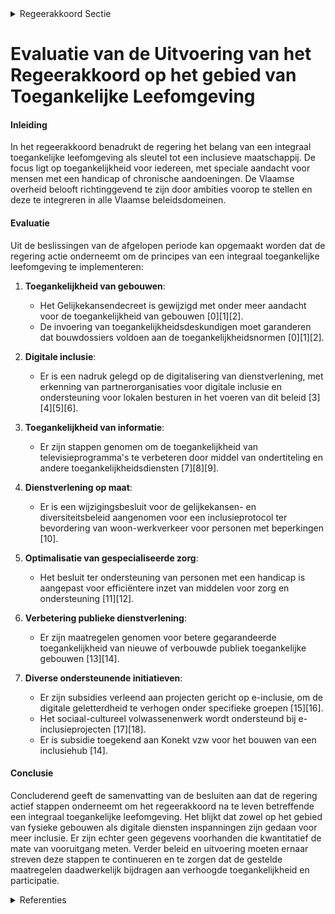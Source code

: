 

<details>
        <summary>Regeerakkoord Sectie </summary>
        <p>3.2.4 Toegankelijke leefomgeving Een integraal toegankelijke leefomgeving is de sleutel tot een maatschappij waarin iedereen gelijke kansen heeft. We kiezen voor een inclusieve maatschappij, met oog voor de fysieke en digitale administratieve toeganke-lijkheid voor alle burgers en met gespeciali-seerde dienstverlening op maat voor mensen met een handicap of chronische aandoening. Het gaat daarbij dus niet alleen om personen met een handicap, maar ook oudere mensen, mensen met een tijdelijke handicap of ouders met een kinderwagen. De Vlaamse overheid zet zelf de toon door vanuit de verschillende beleidsdomeinen gerichte, coherente ambities voorop te stellen en integrale toegankelijk-heid, niet in het minst van personen met een handicap, als absolute kwaliteitsvoorwaarde in te schrijven binnen het beleid. Zo wordt het een automatisme binnen de werking van alle Vlaamse beleidsdomeinen. We vervullen als overheid hierbij een voorbeeldrol door onze dienstverlening, zowel fysiek als digitaal, integraal toegankelijk te maken en te ontdoen van drempels die participatie in de weg staan. Ook gemeenten stimuleren we om een integraal toegankelijkheidsbeleid te voeren. Inter is hierbij de partner om dit mee te realiseren. Op basis van de lopende evalu-atie bekijken we of en hoe we de werking van Inter kunnen optimaliseren. We gaan ook na hoe er beter gegarandeerd kan worden dat nieuwe of verbouwde publiek toegankelijke gebouwen effectief toegankelijk zijn en nemen de nodige maatregelen. </p>
        </details> 

# Evaluatie van de Uitvoering van het Regeerakkoord op het gebied van Toegankelijke Leefomgeving

#### Inleiding
In het regeerakkoord benadrukt de regering het belang van een integraal toegankelijke leefomgeving als sleutel tot een inclusieve maatschappij. De focus ligt op toegankelijkheid voor iedereen, met speciale aandacht voor mensen met een handicap of chronische aandoeningen. De Vlaamse overheid belooft richtinggevend te zijn door ambities voorop te stellen en deze te integreren in alle Vlaamse beleidsdomeinen.

#### Evaluatie
Uit de beslissingen van de afgelopen periode kan opgemaakt worden dat de regering actie onderneemt om de principes van een integraal toegankelijke leefomgeving te implementeren:

1. **Toegankelijkheid van gebouwen**:
   - Het Gelijkekansendecreet is gewijzigd met onder meer aandacht voor de toegankelijkheid van gebouwen \[0\]\[1\]\[2\].
   - De invoering van toegankelijkheidsdeskundigen moet garanderen dat bouwdossiers voldoen aan de toegankelijkheidsnormen \[0\]\[1\]\[2\].

2. **Digitale inclusie**:
   - Er is een nadruk gelegd op de digitalisering van dienstverlening, met erkenning van partnerorganisaties voor digitale inclusie en ondersteuning voor lokalen besturen in het voeren van dit beleid \[3\]\[4\]\[5\]\[6\].

3. **Toegankelijkheid van informatie**:
   - Er zijn stappen genomen om de toegankelijkheid van televisieprogramma's te verbeteren door middel van ondertiteling en andere toegankelijkheidsdiensten \[7\]\[8\]\[9\].

4. **Dienstverlening op maat**:
   - Er is een wijzigingsbesluit voor de gelijkekansen- en diversiteitsbeleid aangenomen voor een inclusieprotocol ter bevordering van woon-werkverkeer voor personen met beperkingen \[10\].

5. **Optimalisatie van gespecialiseerde zorg**:
   - Het besluit ter ondersteuning van personen met een handicap is aangepast voor efficiëntere inzet van middelen voor zorg en ondersteuning \[11\]\[12\].

6. **Verbetering publieke dienstverlening**:
   - Er zijn maatregelen genomen voor betere gegarandeerde toegankelijkheid van nieuwe of verbouwde publiek toegankelijke gebouwen \[13\]\[14\].

7. **Diverse ondersteunende initiatieven**:
   - Er zijn subsidies verleend aan projecten gericht op e-inclusie, om de digitale geletterdheid te verhogen onder specifieke groepen \[15\]\[16\].
   - Het sociaal-cultureel volwassenenwerk wordt ondersteund bij e-inclusieprojecten \[17\]\[18\].
   - Er is subsidie toegekend aan Konekt vzw voor het bouwen van een inclusiehub \[14\].

#### Conclusie
Concluderend geeft de samenvatting van de besluiten aan dat de regering actief stappen onderneemt om het regeerakkoord na te leven betreffende een integraal toegankelijke leefomgeving. Het blijkt dat zowel op het gebied van fysieke gebouwen als digitale diensten inspanningen zijn gedaan voor meer inclusie. Er zijn echter geen gegevens voorhanden die kwantitatief de mate van vooruitgang meten. Verder beleid en uitvoering moeten ernaar streven deze stappen te continueren en te zorgen dat de gestelde maatregelen daadwerkelijk bijdragen aan verhoogde toegankelijkheid en participatie.

<details>
        <summary>Referenties </summary>
        \[0\]: Wijziging Gelijkekansendecreet rond vier thema's: antidiscriminatiebeleid, horizontaal gelijkekansenbeleid, erkenning partnerorganisaties en toegankelijkheid gebouwen Voorontwerp van decreet tot wijziging van het decreet van 8 mei 2002 houdende evenredige participatie op de arbeidsmarkt en het decreet van 10 juli 2008 houdende een kader voor het Vlaamse gelijkekansen- en gelijkebehandelingsbeleid  Na adviezen van de SERV, de VLOR, de Vlaamse adviesraad handicap (NOOZO), de VTC en de GBA, wijzigt de Vlaamse Regering opnieuw principieel het Gelijkekansendecreet in het kader van de volgende vier thema's: antidiscriminatiebeleid, horizontaal gelijkekansenbeleid, erkenning partnerorganisaties en toegankelijkheid van gebouwen. De wijzigingen op het gebied van antidiscriminatiebeleid hebben als doel de transparantie en toepasbaarheid van het decreet te verbeteren en  het in overeenstemming te brengen met het Unierecht. Een nieuwe aanpak van het horizontale beleid rond gelijke kansen beoogt het gelijkekansenbeleid te dynamiseren en alle betrokken domeinen te responsabiliseren en te ondersteunen in het voeren van een gelijkekansenbeleid. Door de aanpassing van het decreet wordt verder voorzien in de mogelijkheid tot erkenning van partnerorganisaties voor digitale inclusie , en kan de Vlaamse Regering een partnerorganisatie erkennen die lokale besturen ondersteunt bij het voeren van een lokaal gelijkekansenbeleid. Om de conformiteit van concrete vergunningsdossiers met de normen van de toegankelijkheidsverordening te garanderen, worden toegankelijkheidsdeskundigen in het leven geroepen. De Vlaamse Regering zal regels bepalen voor de erkenningsvoorwaarden en de procedure voor deze deskundigen, alsook de taken die zij krijgen in specifieke dossiers. De toegankelijkheidsverordening legt een aantal minimale toegankelijkheidseisen op bij het verkrijgen van een stedenbouwkundige vergunning voor (delen van) gebouwen die voor het publiek toegankelijk zijn. Over dit voorontwerp van wijzigingsdecreet wordt nu het advies ingewonnen van de Raad van State.

\[1\]: Wijziging gelijkekansendecreet rond vier thema's: antidiscriminatiebeleid, horizontaal gelijkekansenbeleid, erkenning partnerorganisaties en toegankelijkheid gebouwen Voorontwerp van decreet tot wijziging van het decreet van 8 mei 2002 houdende evenredige participatie op de arbeidsmarkt, het decreet van 10 juli 2008 houdende een kader voor het Vlaamse gelijkekansen- en gelijkebehandelingsbeleid en het decreet van 28 maart 2014 houdende machtiging tot oprichting van het privaatrechtelijk vormgegeven extern verzelfstandigd agentschap Toegankelijk Vlaanderen in de vorm van een private stichting  De Vlaamse Regering wijzigt principieel het Gelijkekansendecreet in het kader van de volgende vier thema's: antidiscriminatiebeleid, horizontaal gelijkekansenbeleid, erkenning partnerorganisaties en toegankelijkheid van gebouwen. De wijzigingen op het gebied van antidiscriminatiebeleid hebben als doel de transparantie en toepasbaarheid van het decreet te verbeteren en het in overeenstemming te brengen met het Unierecht. Een nieuwe aanpak van het horizontale beleid rond gelijke kansen beoogt het gelijkekansenbeleid te dynamiseren en alle betrokken domeinen te responsabiliseren en te ondersteunen in het voeren van een gelijkekansenbeleid. Door de aanpassing van het decreet wordt verder voorzien in de mogelijkheid tot erkenning van partnerorganisaties voor digitale inclusie , en kan de Vlaamse Regering een partnerorganisatie erkennen die lokale besturen ondersteunt bij het voeren van een lokaal gelijkekansenbeleid. De toegankelijkheidsverordening legt een aantal minimale toegankelijkheidseisen op bij het verkrijgen van een stedenbouwkundige vergunning voor (delen van) gebouwen die voor het publiek toegankelijk zijn. Om de conformiteit van concrete vergunningsdossiers met de normen van de toegankelijkheidsverordening te garanderen, worden toegankelijkheidsdeskundigen in het leven geroepen. De Vlaamse Regering zal regels bepalen voor de erkenningsvoorwaarden en de procedure voor deze deskundigen, alsook de taken die zij krijgen in specifieke dossiers. Over dit voorontwerp van wijzigingsdecreet wordt nu het advies ingewonnen van de SERV, de VLOR, de Vlaamse adviesraad handicap (NOOZO), de VTC en de GBA.

\[2\]: Wijziging Gelijkekansendecreet rond vier thema's: antidiscriminatiebeleid, horizontaal gelijkekansenbeleid, erkenning partnerorganisaties en toegankelijkheid gebouwen Ontwerpdecreet tot wijziging van het decreet van 8 mei 2002 houdende evenredige participatie op de arbeidsmarkt en het decreet van 10 juli 2008 houdende een kader voor het Vlaamse gelijkekansen- en gelijkebehandelingsbeleid  Na advies van de Raad van State wijzigt de Vlaamse Regering definitief het Gelijkekansendecreet in het kader van de volgende vier thema's: antidiscriminatiebeleid, horizontaal gelijkekansenbeleid, erkenning partnerorganisaties en toegankelijkheid van gebouwen. De wijzigingen op het gebied van antidiscriminatiebeleid hebben als doel de transparantie en toepasbaarheid van het decreet te verbeteren en  het in overeenstemming te brengen met het Unierecht. Een nieuwe aanpak van het horizontale beleid rond gelijke kansen beoogt het gelijkekansenbeleid te dynamiseren en alle betrokken domeinen te responsabiliseren en te ondersteunen in het voeren van een gelijkekansenbeleid. Door de aanpassing van het decreet wordt verder voorzien in de mogelijkheid tot erkenning van partnerorganisaties voor digitale inclusie , en kan de Vlaamse Regering een partnerorganisatie erkennen die lokale besturen ondersteunt bij het voeren van een lokaal gelijkekansenbeleid. Om de conformiteit van concrete vergunningsdossiers met de normen van de toegankelijkheidsverordening te garanderen, worden toegankelijkheidsdeskundigen in het leven geroepen. De Vlaamse Regering zal regels bepalen voor de erkenningsvoorwaarden en de procedure voor deze deskundigen, alsook de taken die zij krijgen in specifieke dossiers. De toegankelijkheidsverordening legt een aantal minimale toegankelijkheidseisen op bij het verkrijgen van een stedenbouwkundige vergunning voor (delen van) gebouwen die voor het publiek toegankelijk zijn. Het ontwerp van wijzigingsdecreet wordt nu ingediend bij het Vlaams Parlement.

\[3\]: Vastleggen maatschappelijke uitdagingen in het kader van projectsubsidies sociaal-cultureel volwassenenwerk   De Vlaamse Regering wil binnen de projectregeling van het decreet sociaal- cultureel volwassenenwerk inzetten op het ondersteunen van e-inclusie projecten met het oog op het bevorderen van participatie aan onze samenleving. Of iemand digitaal uitgesloten is, wordt bepaald door vele socio-economische factoren en digitale factoren, en hoe deze zich tot elkaar verhouden. Bedoeling is met de beschikbare middelen keuzes te maken en in te zetten op e-inclusie projecten die zich richten op specifieke groepen met een lage digitale geletterdheid waaronder ouderen, kortgeschoolden en mensen in armoede. De Vlaamse Regering legt  deze uitdaging als prioritaire maatschappelijke uitdaging vast voor de beoordeling van de sociaal-culturele projectsubsidies voor 2022.

\[4\]: Maatschappelijke uitdagingen projectsubsidies sociaal-cultureel volwassenenwerk: e-inclusie   De Vlaamse Regering keurt het voorstel goed met de  prioritaire maatschappelijke uitdagingen in het kader van de projectsubsidieregeling binnen het sociaal-cultureel volwassenenwerk voor de indienronde van 2021. Concreet wordt er ingezet op het ondersteunen van e-inclusie projecten met het oog op het bevorderen van participatie aan onze samenleving. Deze projecten richten zich op specifieke groepen met een lage digitale geletterdheid waaronder ouderen, kortgeschoolden en mensen in armoede.

\[5\]: Plan Vlaamse Veerkracht: toewijzing middelen 'Iedereen Digitaal' Iedereen Digitaal Drie ontwerpbesluiten van de Vlaamse Regering  Een van de belangrijke pijlers binnen het relanceplan 'Vlaamse Veerkracht' is het verder implementeren van de digitale transformatie van onze samenleving. Om de gelijke kansen van iedereen in de digitale samenleving te verzekeren, zetten we in op digitale inclusie, georganiseerd op lokaal niveau , in het programma 'Iedereen Digitaal'. Hiervoor is in de relanceprovisie een budget van 50 miljoen euro voorzien. De Vlaamse Regering keurt in dit kader nu de toewijzing van middelen uit de relanceprovisie goed, en kent hiervoor 488.000 euro subsidie toe aan de  VVSG en 1,4 miljoen euro aan imec voor Mediawijs. Ze keurt ook de projectoproep goed voor projecten van lokale besturen rond e-inclusie en de werving van 3 VTE voor de projectcoördinatie tot 31 december 2022.

\[6\]: Individuele materiële bijstand voor de sociale integratie van personen met een handicap: wijzigingsbesluit Voorontwerp van besluit van de Vlaamse Regering tot wijziging van het besluit van de Vlaamse regering van 13 juli 2001 tot vaststelling van de criteria, voorwaarden en refertebedragen van de tussenkomsten in de individuele materiële bijstand voor de sociale integratie van personen met een handicap  De Vlaamse Regering wijzigt principieel haar besluit tot vaststelling van de criteria, voorwaarden en refertebedragen van de  tussenkomsten in de individuele materiële bijstand voor de sociale integratie van personen met een handicap. Dit besluit regelt het  principe van forfaitair gebruik van het refertebedrag voor hulpmiddelen  en de  invoeging van de tegemoetkomingen van vervoer en verblijf in het kader van het gewone onderwijs in de regeling over de materiële bijstand.  Dit wijzigingsbesluit wordt voor advies voorgelegd aan de Raad van State.

\[7\]: Tijdspad en quota voor het toegankelijk maken van omroepprogramma's Voorontwerp van besluit van de Vlaamse Regering over de vastlegging van een tijdspad en quota voor het toegankelijk maken van omroepprogramma's en over het verstrekken van subsidies ter uitvoering van artikel 151 van het decreet van 27 maart 2009 betreffende radio-omroep en televisie  In de Vlaamse Gemeenschap is de toegankelijkheid van televisieprogramma's geregeld via toegankelijkheidsverplichtingen en subsidies daarvoor. Het gaat onder meer over het toegankelijk maken van televisiediensten door middel van audiodescriptie, gesproken ondertiteling, ondertiteling en Vlaamse Gebarentaal. De basis daarvoor is vastgelegd in het Mediadecreet, en kreeg concrete uitwerking in het besluit van 14 december 2012 met een tijdspad en quota voor het toegankelijk maken van televisieprogramma's en de regeling voor subsidies. Deze regeling loopt af op 20 december 2022. De Vlaamse Regering keurt nu, na adviezen van de SAR CJSM en van de Vlaamse Adviesraad Handicap, opnieuw principieel een nieuw uitvoeringsbesluit goed om de toegankelijkheid van televisieprogramma's blijvend te verbeteren, en dat de subsidieregeling hierover voor de komende jaren regelt. Over dit besluit wordt het advies ingewonnen van de Raad van State.

\[8\]: Tijdspad en quota voor het toegankelijk maken van omroepprogramma's Voorontwerp van besluit van de Vlaamse Regering over de vastlegging van een tijdspad en quota voor het toegankelijk maken van omroepprogramma's en over het verstrekken van subsidies ter uitvoering van artikel 151 van het decreet van 27 maart 2009 betreffende radio-omroep en televisie  In de Vlaamse Gemeenschap is de  toegankelijkheid van televisieprogramma's geregeld via  toegankelijkheidsverplichtingen en subsidies  daarvoor. Het gaat onder meer over het toegankelijk maken van televisiediensten door middel van  audiodescriptie, gesproken ondertiteling, ondertiteling en Vlaamse Gebarentaal. De basis daarvoor is vastgelegd in het Mediadecreet, en kreeg concrete uitwerking in het besluit van 14 december 2012 met een tijdspad en quota voor het toegankelijk maken van televisieprogramma's en de regeling voor subsidies. Deze regeling loopt af op 20 december 2022. De Vlaamse Regering keurt nu principieel een nieuw uitvoeringsbesluit goed om de toegankelijkheid van televisieprogramma's blijvend te verbeteren, en dat de subsidieregeling hierover voor de komende jaren regelt.  Over dit besluit wordt het advies ingewonnen van de Sectorraad Media van de SAR CJSM en van de Vlaamse adviesraad handicap.

\[9\]: Tijdspad en quota voor het toegankelijk maken van omroepprogramma's Ontwerpbesluit van de Vlaamse Regering over de vastlegging van een tijdspad en quota voor het toegankelijk maken van omroepprogramma's en over het verstrekken van subsidies ter uitvoering van artikel 151 van het decreet van 27 maart 2009 betreffende radio-omroep en televisie  In de Vlaamse Gemeenschap is de toegankelijkheid van televisieprogramma's geregeld via toegankelijkheidsverplichtingen en subsidies daarvoor. Het gaat onder meer over het toegankelijk maken van televisiediensten door middel van audiodescriptie, gesproken ondertiteling, ondertiteling en Vlaamse Gebarentaal. De basis daarvoor is vastgelegd in het Mediadecreet, en kreeg concrete uitwerking in het besluit van 14 december 2012 met een tijdspad en quota voor het toegankelijk maken van televisieprogramma's en de regeling voor subsidies. Deze regeling loopt af op 20 december 2022. De Vlaamse Regering keurt nu, na advies van de Raad van State, definitief een nieuw uitvoeringsbesluit goed om de toegankelijkheid van televisieprogramma's blijvend te verbeteren, en de subsidieregeling hierover voor de komende jaren te regelen. ​

\[10\]: Bevordering en ondersteuning Gelijkekansen- en diversiteitsbeleid in de Vlaamse administratie: wijzigingsbesluit Voorontwerp van besluit van de Vlaamse Regering tot wijziging van het besluit van de Vlaamse Regering van 24 december 2004 houdende maatregelen ter bevordering en ondersteuning van het gelijkekansen- en diversiteitsbeleid in de Vlaamse administratie en het Vlaams personeelsstatuut van 13 januari 2006, wat betreft de definitie, het woon-werkverkeer en het verlof wegens deeltijdse prestaties van personen met een handicap of chronische ziekte en andere bepalingen  De Vlaamse Regering wijzigt principieel het besluit over gelijke kansen en diversiteit in de Vlaamse administratie. Het wijzigingsbesluit zorgt ook voor aanpassingen aan het VPS (Vlaams personeelsstatuut). Het toepassingsgebied van het besluit gelijke kansen en diversiteit wordt verruimd , en er komt een actualisering en verruiming van de categorieën van personen met een handicap of chronische ziekte , in lijn met de VN-definitie van handicap. Er komt ook een aangepast rechtskader en benaming voor het huidige integratieprotocol. Daarnaast bevat het een rechtsbasis voor monitoring , conform de Algemene Verordening Gegevensbescherming (AVG). Tot slot zijn ook een aantal definities toegevoegd, geactualiseerd en verduidelijkt, en een aantal hefbomen gespecifieerd die een rol kunnen spelen bij het voeren van een gelijkekansen- en diversiteitsbeleid. De gewijzigde begrippen, definities en toepassingsgebied worden ook overgenomen in het VPS. Het integratieprotocol krijgt een andere naam, namelijk inclusieprotocol. Tevens wordt er verwezen naar het inclusieprotocol voor de mogelijkheid van bijkomende maatregelen voor woon-werkverkeer voor personen met ernstige beperkingen. Het besluit wordt nog voor advies voorgelegd aan de Sociaal-Economische Raad van Vlaanderen (SERV), de Vlaamse adviesraad handicap (NOOZO), het Vlaams Mensenrechteninstituut (VMRI), de Vlaamse Toezichtcommissie voor de verwerking van persoonsgegevens (VTC), de Gegevensbeschermingsautoriteit (GBA), het Sectorcomité XVIII en de Raad van State.

\[11\]: Ondersteuning van personen met een handicap: optimalisaties Voorontwerp van besluit van de Vlaamse Regering tot aanpassing van een aantal besluiten van de Vlaamse Regering over de ondersteuning van personen met een handicap  Na advies van de Raad van State past de Vlaamse Regering definitief  een aantal besluiten aan over de ondersteuning van personen met een handicap. Het gaat om optimalisaties die voortvloeien uit de ervaring met persoonsvolgende financiering van de voorbije drie jaar. Zo worden eerst noodzakelijke aanpassingen getroffen om de beschikbare middelen voor zorg en ondersteuning van personen met een handicap zo efficiënt en effectief mogelijk in te zetten , in het kader van de uitvoering van correctiefase 2 en in het kader van het optimaliseren van het door het Vlaams Agentschap voor Personen met een Handicap gehanteerde instrumentarium.

\[12\]: Ondersteuning van personen met een handicap: optimalisaties Voorontwerp van besluit van de Vlaamse Regering tot aanpassing van een aantal besluiten van de Vlaamse Regering over de ondersteuning van personen met een handicap  De Vlaamse Regering past principieel een aantal besluiten aan over de ondersteuning van personen met een handicap. Het gaat om optimalisaties die voortvloeien uit de ervaring met persoonsvolgende financiering van de voorbije drie jaar. Zo worden eerst  noodzakelijke aanpassingen getroffen om de beschikbare middelen voor zorg en ondersteuning van personen met een handicap zo efficiënt en effectief mogelijk in te zetten , in het kader van de uitvoering van correctiefase 2 en in het kader van het optimaliseren van het door het Vlaams Agentschap voor Personen met een Handicap gehanteerde instrumentarium. O ver dit besluit wordt het advies ingewonnen van de Raad van State.

\[13\]: Toegankelijk Vlaanderen: statuten, bestuurders en regeringscommissaris Ontwerpbesluit van de Vlaamse Regering houdende goedkeuring van de wijziging van de statuten van het privaatrechtelijke extern verzelfstandigd agentschap Toegankelijk Vlaanderen  De Vlaamse Regering keurt de wijziging van de statuten van het extern verzelfstandigd  agentschap Toegankelijk Vlaanderen goed. Ze benoemt tegelijk de bestuurders in de raad van bestuur van het agentschap Toegankelijk Vlaanderen en stelt de   regeringscommissaris aan. De raad van bestuur van Toegankelijk Vlaanderen zal alle nodige en nuttige handelingen stellen, met inbegrip van het verlijden van de wijzigingsakte, en zal de onafhankelijke bestuurders selecteren en voordragen.

\[14\]: Konekt vzw: 3 miljoen euro investeringssubsidie 'De Inclusiehub' Ontwerpbesluit van de Vlaamse Regering tot toekenning van een investeringssubsidie voor grote culturele infrastructuur aan Konekt vzw voor het bouwen van De Inclusiehub te Gent  De Vlaamse Regering kent 3 miljoen euro investeringssubsidie Grote Culturele Infrastructuur toe aan Konekt vzw  voor het bouwen van De Inclusiehub in Gent. Partnerorganisaties Konekt vzw en Platform-K zetten zich in voor een inclusieve maatschappij waarbij mensen met en zonder een beperking elkaar ontmoeten. Vanuit die kerngedachte is de noodzaak voor een nieuw en toegankelijk gebouw opgekomen, dat zich op wandelafstand van het openbaar vervoer (Station Gent-St. Pieters) bevindt. Er wordt gestreefd naar de Scandinavische principes van toegankelijkheid , die verder gaan dan wat in Vlaanderen de norm is. Konekt vzw wil een  voorbeeldrol spelen in het Vlaamse cultuurveld wat betreft inclusieve en toegankelijke infrastructuur.

\[15\]: Projectoproep ‘Masterplan Toegankelijke haltes’   Voor de opstart van het Masterplan Toegankelijkheid  in 2021 wordt een oproep gelanceerd om de bus-  en tramhaltes van het kernnet en het aanvullend net versneld toegankelijk te maken  voor iedereen. De Vlaamse Regering keurt daarom de  projectoproep  goed voor het toegankelijk maken van haltes langs gemeentewegen.

\[16\]: Vlaamse advies- en beleidsparticipatieraad van personen met een handicap: erkenningsvoorwaarden, erkenningsprocedure en toezicht Voorontwerp van besluit van de Vlaamse Regering houdende de erkenningsvoorwaarden, de erkenningsprocedure en het toezicht van de Vlaamse advies- en beleidsparticipatieraad van personen met een handicap  De Vlaamse Regering keurt principieel het besluit goed dat de erkenningsvoorwaarden, de erkenningsprocedure en het toezicht  van de Vlaamse advies- en beleidsparticipatieraad van personen met een handicap regelt. Het erkenningsbesluit geeft vorm aan de door de Vlaamse Regering gewenste beleidsbetrokkenheid van personen met een handicap in Vlaanderen, zoals bedoeld in het VN-verdrag 'Handicap' en in het Vlaamse Gelijkekansendecreet. Over dit besluit wordt nog het advies ingewonnen van de Raad van State. Voor de eerste erkenningsperiode van 2022-2027 dient het samenwerkingsverband Niets Over Ons Zonder Ons, NOOZO, een aanvraag tot erkenning in.

\[17\]: Plan Vlaamse Veerkracht: Project 'Digibanken: verkleinen van de ongelijke digitale kloof (e-inclusie)' Digibanken: verkleinen van de ongelijke digitale kloof (e-inclusie)  Volgens de ‘Barometer Digitale Inclusie’ van de Koning Boudewijnstichting (2020) ervaren mensen in een kwetsbare positie (onder meer kortgeschoolden, mensen in armoede, laaggeletterden, ... ) in de samenleving een hoger risico op digitale uitsluiting. In deze context lanceert het Departement Werk en Sociale Economie, in samenwerking met VDAB, een grootschalige oproep 'digibanken'  waarmee de Vlaamse overheid kloven wil dichten via drie doelstellingen: gelijke toegang tot digitale technologie door het voorwaardelijk beschikbaar stellen van laptops, schermen en andere hardware en ondersteuning; via opleiding en kennisdeling digitale vaardigheden versterken; en via begeleiding zorgen voor een verbeterde digitale toegang tot essentiële diensten. Het is de ambitie om via dit project o rganisaties en ondernemingen in  lokale samenwerkingsverbanden of hubs als ‘digibanken’ te verenigen. De oproep zal in meerdere indieningsrondes opengesteld worden, en kent een looptijd tot en met 2024. Voor het gehele project wordt een budget voorzien van 50 miljoen euro. De Vlaamse Regering keurt dit project 'Digibanken' nu goed. Ze keurt ook de werving goed van een tijdelijke projectcoördinator tot 31 december 2025.

\[18\]: Wijziging aantal besluiten over de ondersteuning van personen met een handicap Ontwerpbesluit van de Vlaamse Regering tot wijziging van een aantal besluiten over de ondersteuning van personen met een handicap  Na advies van de Raad van State wijzigt de Vlaamse Regering definitief een aantal besluiten over de ondersteuning van personen met een handicap. De aanpassingen zijn zeer divers van aard en hebben tot doel de regelgevin g over de ondersteuning van personen met een handicap waar nodig te verduidelijken en te optimaliseren.
        </details> 

